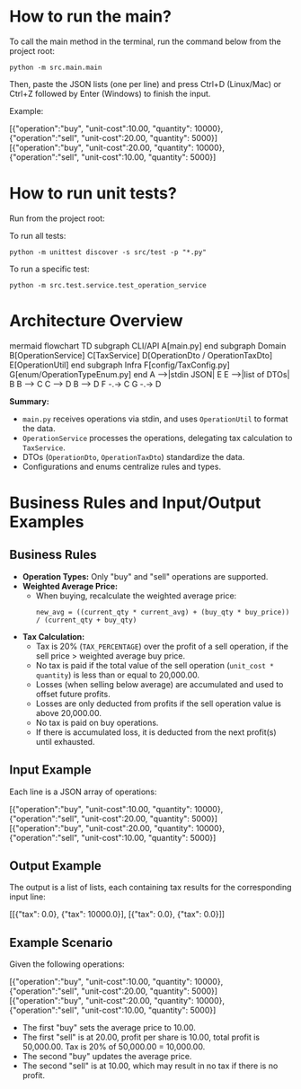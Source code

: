 # How to run the main?

To call the main method in the terminal, run the command below from the project root:

    python -m src.main.main

Then, paste the JSON lists (one per line) and press Ctrl+D (Linux/Mac) or Ctrl+Z followed by Enter (Windows) to finish the input.

Example:

[{"operation":"buy", "unit-cost":10.00, "quantity": 10000},{"operation":"sell", "unit-cost":20.00, "quantity": 5000}]
[{"operation":"buy", "unit-cost":20.00, "quantity": 10000},{"operation":"sell", "unit-cost":10.00, "quantity": 5000}]

# How to run unit tests?

Run from the project root:

To run all tests:

    python -m unittest discover -s src/test -p "*.py"

To run a specific test:

    python -m src.test.service.test_operation_service

# Architecture Overview

mermaid
flowchart TD
    subgraph CLI/API
        A[main.py]
    end
    subgraph Domain
        B[OperationService]
        C[TaxService]
        D[OperationDto / OperationTaxDto]
        E[OperationUtil]
    end
    subgraph Infra
        F[config/TaxConfig.py]
        G[enum/OperationTypeEnum.py]
    end
    A -->|stdin JSON| E
    E -->|list of DTOs| B
    B --> C
    C --> D
    B --> D
    F -.-> C
    G -.-> D

**Summary:**  
- `main.py` receives operations via stdin, and uses `OperationUtil` to format the data.
- `OperationService` processes the operations, delegating tax calculation to `TaxService`.
- DTOs (`OperationDto`, `OperationTaxDto`) standardize the data.
- Configurations and enums centralize rules and types.

# Business Rules and Input/Output Examples

## Business Rules

- **Operation Types:** Only "buy" and "sell" operations are supported.
- **Weighted Average Price:**  
  - When buying, recalculate the weighted average price:  
    ```
    new_avg = ((current_qty * current_avg) + (buy_qty * buy_price)) / (current_qty + buy_qty)
    ```
- **Tax Calculation:**  
  - Tax is 20% (`TAX_PERCENTAGE`) over the profit of a sell operation, if the sell price > weighted average buy price.
  - No tax is paid if the total value of the sell operation (`unit_cost * quantity`) is less than or equal to 20,000.00.
  - Losses (when selling below average) are accumulated and used to offset future profits.
  - Losses are only deducted from profits if the sell operation value is above 20,000.00.
  - No tax is paid on buy operations.
  - If there is accumulated loss, it is deducted from the next profit(s) until exhausted.

## Input Example

Each line is a JSON array of operations:

[{"operation":"buy", "unit-cost":10.00, "quantity": 10000}, {"operation":"sell", "unit-cost":20.00, "quantity": 5000}] 
[{"operation":"buy", "unit-cost":20.00, "quantity": 10000}, {"operation":"sell", "unit-cost":10.00, "quantity": 5000}]

## Output Example

The output is a list of lists, each containing tax results for the corresponding input line:

[[{"tax": 0.0}, {"tax": 10000.0}], [{"tax": 0.0}, {"tax": 0.0}]]

## Example Scenario

Given the following operations:

[{"operation":"buy", "unit-cost":10.00, "quantity": 10000}, {"operation":"sell", "unit-cost":20.00, "quantity": 5000}] [{"operation":"buy", "unit-cost":20.00, "quantity": 10000}, {"operation":"sell", "unit-cost":10.00, "quantity": 5000}]

- The first "buy" sets the average price to 10.00.
- The first "sell" is at 20.00, profit per share is 10.00, total profit is 50,000.00. Tax is 20% of 50,000.00 = 10,000.00.
- The second "buy" updates the average price.
- The second "sell" is at 10.00, which may result in no tax if there is no profit.
